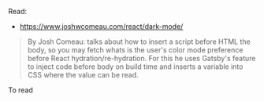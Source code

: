 Read:
- https://www.joshwcomeau.com/react/dark-mode/
> By Josh Comeau: talks about how to insert a script before HTML the body, so you may fetch whats is the user's color mode preference before React hydration/re-hydration. For this he uses Gatsby's feature to inject code before body on build time and inserts a variable into CSS where the value can be read. 
  

To read